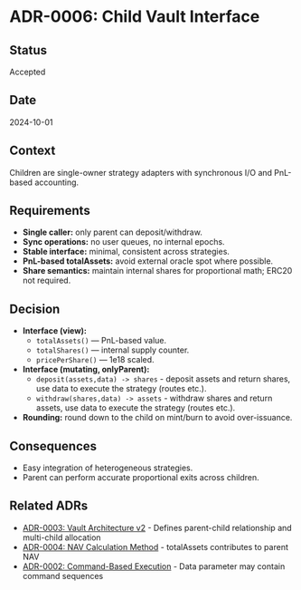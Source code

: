 # ADR-0006: Child Vault Interface

## Status
Accepted

## Date
2024-10-01

## Context
Children are single-owner strategy adapters with synchronous I/O and PnL-based accounting.

## Requirements
- **Single caller:** only parent can deposit/withdraw.
- **Sync operations:** no user queues, no internal epochs.
- **Stable interface:** minimal, consistent across strategies.
- **PnL-based totalAssets:** avoid external oracle spot where possible.
- **Share semantics:** maintain internal shares for proportional math; ERC20 not required.

## Decision
- **Interface (view):**
    - `totalAssets()` — PnL-based value.
    - `totalShares()` — internal supply counter.
    - `pricePerShare()` — 1e18 scaled.
- **Interface (mutating, onlyParent):**
    - `deposit(assets,data) -> shares` - deposit assets and return shares, use data to execute the strategy (routes etc.).
    - `withdraw(shares,data) -> assets` - withdraw shares and return assets, use data to execute the strategy (routes etc.). 
- **Rounding:** round down to the child on mint/burn to avoid over-issuance.

## Consequences
- Easy integration of heterogeneous strategies.
- Parent can perform accurate proportional exits across children.

## Related ADRs
- [ADR-0003: Vault Architecture v2](0003-vault-architecture.md) - Defines parent-child relationship and multi-child allocation
- [ADR-0004: NAV Calculation Method](0004-nav-calculation-method.md) - totalAssets contributes to parent NAV
- [ADR-0002: Command-Based Execution](0002-command-based-execution.md) - Data parameter may contain command sequences
